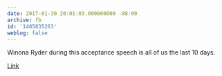 ```yaml
---
date: 2017-01-30 20:01:03.000000000 -08:00
archive: fb
id: '1485835263'
weblog: false
---
```


Winona Ryder during this acceptance speech is all of us the last 10 days.

[Link](https://youtu.be/c996ra7Wqn0)

